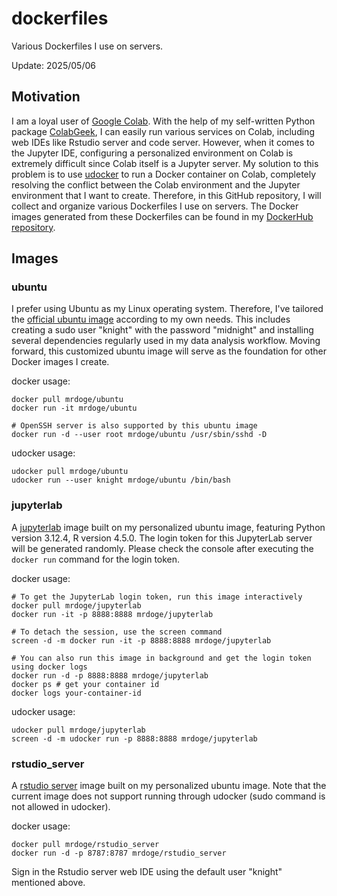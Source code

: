 # dockerfiles

Various Dockerfiles I use on servers.

Update: 2025/05/06

## Motivation

I am a loyal user of [Google Colab](https://colab.research.google.com/). With the help of my self-written Python package [ColabGeek](https://github.com/yimingsun12138/ColabGeek), I can easily run various services on Colab, including web IDEs like Rstudio server and code server. However, when it comes to the Jupyter IDE, configuring a personalized environment on Colab is extremely difficult since Colab itself is a Jupyter server. My solution to this problem is to use [udocker](https://github.com/indigo-dc/udocker) to run a Docker container on Colab, completely resolving the conflict between the Colab environment and the Jupyter environment that I want to create. Therefore, in this GitHub repository, I will collect and organize various Dockerfiles I use on servers. The Docker images generated from these Dockerfiles can be found in my [DockerHub repository](https://hub.docker.com/u/mrdoge).

## Images

### ubuntu

I prefer using Ubuntu as my Linux operating system. Therefore, I've tailored the [official ubuntu image](https://hub.docker.com/_/ubuntu) according to my own needs. This includes creating a sudo user "knight" with the password "midnight" and installing several dependencies regularly used in my data analysis workflow. Moving forward, this customized ubuntu image will serve as the foundation for other Docker images I create.

docker usage:

```
docker pull mrdoge/ubuntu
docker run -it mrdoge/ubuntu

# OpenSSH server is also supported by this ubuntu image
docker run -d --user root mrdoge/ubuntu /usr/sbin/sshd -D
```

udocker usage:

```
udocker pull mrdoge/ubuntu
udocker run --user knight mrdoge/ubuntu /bin/bash
```

### jupyterlab

A [jupyterlab](https://jupyterlab.readthedocs.io/en/latest/index.html) image built on my personalized ubuntu image, featuring Python version 3.12.4, R version 4.5.0. The login token for this JupyterLab server will be generated randomly. Please check the console after executing the `docker run` command for the login token.

docker usage:

```
# To get the JupyterLab login token, run this image interactively
docker pull mrdoge/jupyterlab
docker run -it -p 8888:8888 mrdoge/jupyterlab

# To detach the session, use the screen command
screen -d -m docker run -it -p 8888:8888 mrdoge/jupyterlab

# You can also run this image in background and get the login token using docker logs
docker run -d -p 8888:8888 mrdoge/jupyterlab
docker ps # get your container id
docker logs your-container-id
```

udocker usage:

```
udocker pull mrdoge/jupyterlab
screen -d -m udocker run -p 8888:8888 mrdoge/jupyterlab
```

### rstudio_server

A [rstudio server](https://posit.co/products/open-source/rstudio-server/) image built on my personalized ubuntu image. Note that the current image does not support running through udocker (sudo command is not allowed in udocker).

docker usage:

```
docker pull mrdoge/rstudio_server
docker run -d -p 8787:8787 mrdoge/rstudio_server
```

Sign in the Rstudio server web IDE using the default user "knight" mentioned above.
